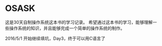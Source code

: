 # OSASK
这是30天自制操作系统这本书的学习记录。
希望通过这本书的学习，能够理解一些操作系统的知识，并且能够完成一个简单的操作系统的制作。

2016/5/1
	开始继续填坑，Day3，终于可以用C语言了
